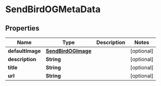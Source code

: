 

# SendBirdOGMetaData


## Properties

Name | Type | Description | Notes
------------ | ------------- | ------------- | -------------
**defaultImage** | [**SendBirdOGImage**](SendBirdOGImage.md) |  |  [optional]
**description** | **String** |  |  [optional]
**title** | **String** |  |  [optional]
**url** | **String** |  |  [optional]



